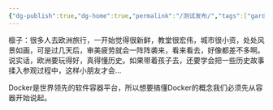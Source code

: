 ```yaml
---
{"dg-publish":true,"dg-home":true,"permalink":"/测试发布/","tags":["gardenEntry"],"dgPassFrontmatter":true,"created":"2024-09-20T22:53:25.389+08:00","updated":"2024-11-20T15:55:37.696+08:00"}
---
```




檩子：很多人去欧洲旅行，一开始觉得很新鲜，教堂很宏伟，城市很小资，处处风景如画，可是过几天后，审美疲劳就会一阵阵袭来，看来看去，好像都差不多啊。说实话，欧洲要玩得好，真得懂历史。如果带着孩子去，还要学会把一些历史故事揉入参观过程中，这样小朋友才会...

Docker是世界领先的软件容器平台，所以想要搞懂Docker的概念我们必须先从容器开始说起。